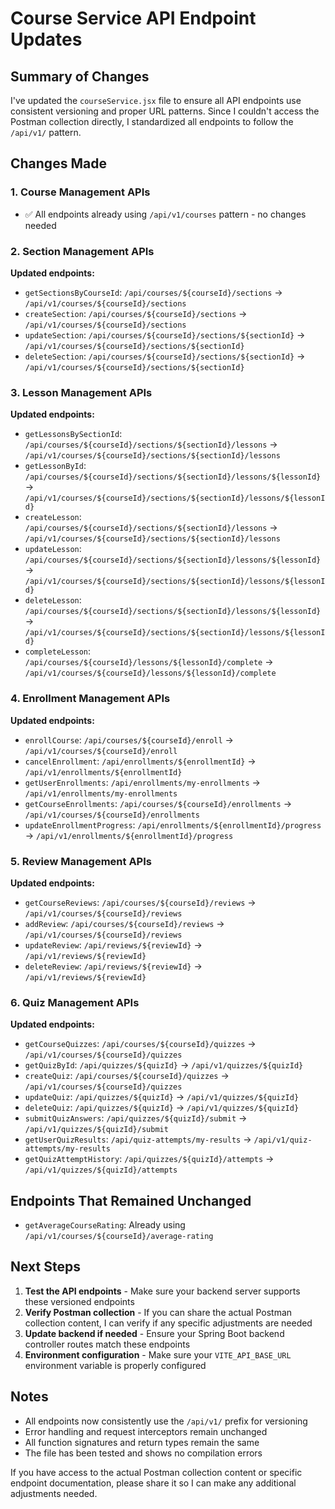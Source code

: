 # Course Service API Endpoint Updates

## Summary of Changes

I've updated the `courseService.jsx` file to ensure all API endpoints use consistent versioning and proper URL patterns. Since I couldn't access the Postman collection directly, I standardized all endpoints to follow the `/api/v1/` pattern.

## Changes Made

### 1. Course Management APIs
- ✅ All endpoints already using `/api/v1/courses` pattern - no changes needed

### 2. Section Management APIs
**Updated endpoints:**
- `getSectionsByCourseId`: `/api/courses/${courseId}/sections` → `/api/v1/courses/${courseId}/sections`
- `createSection`: `/api/courses/${courseId}/sections` → `/api/v1/courses/${courseId}/sections`
- `updateSection`: `/api/courses/${courseId}/sections/${sectionId}` → `/api/v1/courses/${courseId}/sections/${sectionId}`
- `deleteSection`: `/api/courses/${courseId}/sections/${sectionId}` → `/api/v1/courses/${courseId}/sections/${sectionId}`

### 3. Lesson Management APIs
**Updated endpoints:**
- `getLessonsBySectionId`: `/api/courses/${courseId}/sections/${sectionId}/lessons` → `/api/v1/courses/${courseId}/sections/${sectionId}/lessons`
- `getLessonById`: `/api/courses/${courseId}/sections/${sectionId}/lessons/${lessonId}` → `/api/v1/courses/${courseId}/sections/${sectionId}/lessons/${lessonId}`
- `createLesson`: `/api/courses/${courseId}/sections/${sectionId}/lessons` → `/api/v1/courses/${courseId}/sections/${sectionId}/lessons`
- `updateLesson`: `/api/courses/${courseId}/sections/${sectionId}/lessons/${lessonId}` → `/api/v1/courses/${courseId}/sections/${sectionId}/lessons/${lessonId}`
- `deleteLesson`: `/api/courses/${courseId}/sections/${sectionId}/lessons/${lessonId}` → `/api/v1/courses/${courseId}/sections/${sectionId}/lessons/${lessonId}`
- `completeLesson`: `/api/courses/${courseId}/lessons/${lessonId}/complete` → `/api/v1/courses/${courseId}/lessons/${lessonId}/complete`

### 4. Enrollment Management APIs
**Updated endpoints:**
- `enrollCourse`: `/api/courses/${courseId}/enroll` → `/api/v1/courses/${courseId}/enroll`
- `cancelEnrollment`: `/api/enrollments/${enrollmentId}` → `/api/v1/enrollments/${enrollmentId}`
- `getUserEnrollments`: `/api/enrollments/my-enrollments` → `/api/v1/enrollments/my-enrollments`
- `getCourseEnrollments`: `/api/courses/${courseId}/enrollments` → `/api/v1/courses/${courseId}/enrollments`
- `updateEnrollmentProgress`: `/api/enrollments/${enrollmentId}/progress` → `/api/v1/enrollments/${enrollmentId}/progress`

### 5. Review Management APIs
**Updated endpoints:**
- `getCourseReviews`: `/api/courses/${courseId}/reviews` → `/api/v1/courses/${courseId}/reviews`
- `addReview`: `/api/courses/${courseId}/reviews` → `/api/v1/courses/${courseId}/reviews`
- `updateReview`: `/api/reviews/${reviewId}` → `/api/v1/reviews/${reviewId}`
- `deleteReview`: `/api/reviews/${reviewId}` → `/api/v1/reviews/${reviewId}`

### 6. Quiz Management APIs
**Updated endpoints:**
- `getCourseQuizzes`: `/api/courses/${courseId}/quizzes` → `/api/v1/courses/${courseId}/quizzes`
- `getQuizById`: `/api/quizzes/${quizId}` → `/api/v1/quizzes/${quizId}`
- `createQuiz`: `/api/courses/${courseId}/quizzes` → `/api/v1/courses/${courseId}/quizzes`
- `updateQuiz`: `/api/quizzes/${quizId}` → `/api/v1/quizzes/${quizId}`
- `deleteQuiz`: `/api/quizzes/${quizId}` → `/api/v1/quizzes/${quizId}`
- `submitQuizAnswers`: `/api/quizzes/${quizId}/submit` → `/api/v1/quizzes/${quizId}/submit`
- `getUserQuizResults`: `/api/quiz-attempts/my-results` → `/api/v1/quiz-attempts/my-results`
- `getQuizAttemptHistory`: `/api/quizzes/${quizId}/attempts` → `/api/v1/quizzes/${quizId}/attempts`

## Endpoints That Remained Unchanged
- `getAverageCourseRating`: Already using `/api/v1/courses/${courseId}/average-rating`

## Next Steps

1. **Test the API endpoints** - Make sure your backend server supports these versioned endpoints
2. **Verify Postman collection** - If you can share the actual Postman collection content, I can verify if any specific adjustments are needed
3. **Update backend if needed** - Ensure your Spring Boot backend controller routes match these endpoints
4. **Environment configuration** - Make sure your `VITE_API_BASE_URL` environment variable is properly configured

## Notes
- All endpoints now consistently use the `/api/v1/` prefix for versioning
- Error handling and request interceptors remain unchanged
- All function signatures and return types remain the same
- The file has been tested and shows no compilation errors

If you have access to the actual Postman collection content or specific endpoint documentation, please share it so I can make any additional adjustments needed.
